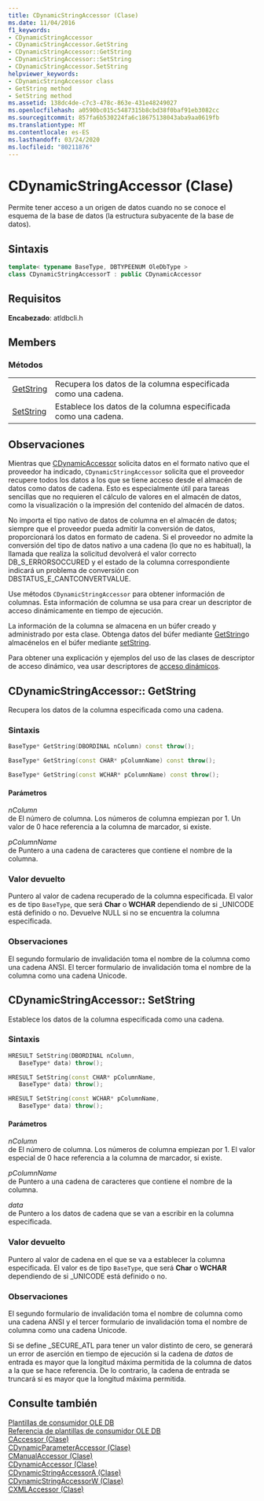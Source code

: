 ```yaml
---
title: CDynamicStringAccessor (Clase)
ms.date: 11/04/2016
f1_keywords:
- CDynamicStringAccessor
- CDynamicStringAccessor.GetString
- CDynamicStringAccessor::GetString
- CDynamicStringAccessor::SetString
- CDynamicStringAccessor.SetString
helpviewer_keywords:
- CDynamicStringAccessor class
- GetString method
- SetString method
ms.assetid: 138dc4de-c7c3-478c-863e-431e48249027
ms.openlocfilehash: a0590bc015c5487315b8cbd38f0baf91eb3082cc
ms.sourcegitcommit: 857fa6b530224fa6c18675138043aba9aa0619fb
ms.translationtype: MT
ms.contentlocale: es-ES
ms.lasthandoff: 03/24/2020
ms.locfileid: "80211876"
---
```

# <a name="cdynamicstringaccessor-class"></a>CDynamicStringAccessor (Clase)

Permite tener acceso a un origen de datos cuando no se conoce el esquema de la base de datos (la estructura subyacente de la base de datos).

## <a name="syntax"></a>Sintaxis

```cpp
template< typename BaseType, DBTYPEENUM OleDbType >
class CDynamicStringAccessorT : public CDynamicAccessor
```

## <a name="requirements"></a>Requisitos

**Encabezado**: atldbcli.h

## <a name="members"></a>Members

### <a name="methods"></a>Métodos

|||
|-|-|
|[GetString](#getstring)|Recupera los datos de la columna especificada como una cadena.|
|[SetString](#setstring)|Establece los datos de la columna especificada como una cadena.|

## <a name="remarks"></a>Observaciones

Mientras que [CDynamicAccessor](../../data/oledb/cdynamicaccessor-class.md) solicita datos en el formato nativo que el proveedor ha indicado, `CDynamicStringAccessor` solicita que el proveedor recupere todos los datos a los que se tiene acceso desde el almacén de datos como datos de cadena. Esto es especialmente útil para tareas sencillas que no requieren el cálculo de valores en el almacén de datos, como la visualización o la impresión del contenido del almacén de datos.

No importa el tipo nativo de datos de columna en el almacén de datos; siempre que el proveedor pueda admitir la conversión de datos, proporcionará los datos en formato de cadena. Si el proveedor no admite la conversión del tipo de datos nativo a una cadena (lo que no es habitual), la llamada que realiza la solicitud devolverá el valor correcto DB_S_ERRORSOCCURED y el estado de la columna correspondiente indicará un problema de conversión con DBSTATUS_E_CANTCONVERTVALUE.

Use métodos `CDynamicStringAccessor` para obtener información de columnas. Esta información de columna se usa para crear un descriptor de acceso dinámicamente en tiempo de ejecución.

La información de la columna se almacena en un búfer creado y administrado por esta clase. Obtenga datos del búfer mediante [GetString](../../data/oledb/cdynamicstringaccessor-getstring.md)o almacénelos en el búfer mediante [setString](../../data/oledb/cdynamicstringaccessor-setstring.md).

Para obtener una explicación y ejemplos del uso de las clases de descriptor de acceso dinámico, vea usar descriptores de [acceso dinámicos](../../data/oledb/using-dynamic-accessors.md).

## <a name="cdynamicstringaccessorgetstring"></a><a name="getstring"></a>CDynamicStringAccessor:: GetString

Recupera los datos de la columna especificada como una cadena.

### <a name="syntax"></a>Sintaxis

```cpp
BaseType* GetString(DBORDINAL nColumn) const throw();

BaseType* GetString(const CHAR* pColumnName) const throw();

BaseType* GetString(const WCHAR* pColumnName) const throw();
```

#### <a name="parameters"></a>Parámetros

*nColumn*<br/>
de El número de columna. Los números de columna empiezan por 1. Un valor de 0 hace referencia a la columna de marcador, si existe.

*pColumnName*<br/>
de Puntero a una cadena de caracteres que contiene el nombre de la columna.

### <a name="return-value"></a>Valor devuelto

Puntero al valor de cadena recuperado de la columna especificada. El valor es de tipo `BaseType`, que será **Char** o **WCHAR** dependiendo de si _UNICODE está definido o no. Devuelve NULL si no se encuentra la columna especificada.

### <a name="remarks"></a>Observaciones

El segundo formulario de invalidación toma el nombre de la columna como una cadena ANSI. El tercer formulario de invalidación toma el nombre de la columna como una cadena Unicode.

## <a name="cdynamicstringaccessorsetstring"></a><a name="setstring"></a>CDynamicStringAccessor:: SetString

Establece los datos de la columna especificada como una cadena.

### <a name="syntax"></a>Sintaxis

```cpp
HRESULT SetString(DBORDINAL nColumn,
   BaseType* data) throw();

HRESULT SetString(const CHAR* pColumnName,
   BaseType* data) throw();

HRESULT SetString(const WCHAR* pColumnName,
   BaseType* data) throw();
```

#### <a name="parameters"></a>Parámetros

*nColumn*<br/>
de El número de columna. Los números de columna empiezan por 1. El valor especial de 0 hace referencia a la columna de marcador, si existe.

*pColumnName*<br/>
de Puntero a una cadena de caracteres que contiene el nombre de la columna.

*data*<br/>
de Puntero a los datos de cadena que se van a escribir en la columna especificada.

### <a name="return-value"></a>Valor devuelto

Puntero al valor de cadena en el que se va a establecer la columna especificada. El valor es de tipo `BaseType`, que será **Char** o **WCHAR** dependiendo de si _UNICODE está definido o no.

### <a name="remarks"></a>Observaciones

El segundo formulario de invalidación toma el nombre de columna como una cadena ANSI y el tercer formulario de invalidación toma el nombre de columna como una cadena Unicode.

Si se define _SECURE_ATL para tener un valor distinto de cero, se generará un error de aserción en tiempo de ejecución si la cadena de *datos* de entrada es mayor que la longitud máxima permitida de la columna de datos a la que se hace referencia. De lo contrario, la cadena de entrada se truncará si es mayor que la longitud máxima permitida.

## <a name="see-also"></a>Consulte también

[Plantillas de consumidor OLE DB](../../data/oledb/ole-db-consumer-templates-cpp.md)<br/>
[Referencia de plantillas de consumidor OLE DB](../../data/oledb/ole-db-consumer-templates-reference.md)<br/>
[CAccessor (Clase)](../../data/oledb/caccessor-class.md)<br/>
[CDynamicParameterAccessor (Clase)](../../data/oledb/cdynamicparameteraccessor-class.md)<br/>
[CManualAccessor (Clase)](../../data/oledb/cmanualaccessor-class.md)<br/>
[CDynamicAccessor (Clase)](../../data/oledb/cdynamicaccessor-class.md)<br/>
[CDynamicStringAccessorA (Clase)](../../data/oledb/cdynamicstringaccessora-class.md)<br/>
[CDynamicStringAccessorW (Clase)](../../data/oledb/cdynamicstringaccessorw-class.md)<br/>
[CXMLAccessor (Clase)](../../data/oledb/cxmlaccessor-class.md)
